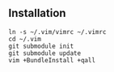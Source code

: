Installation
------------

```git clone https://github.com/RobbieClarken/vim ~/.vim
ln -s ~/.vim/vimrc ~/.vimrc
cd ~/.vim
git submodule init
git submodule update
vim +BundleInstall +qall
```
